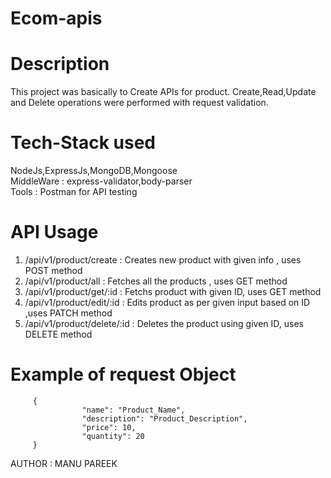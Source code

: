 # Ecom-apis
# Description
This project was basically to Create APIs for product. Create,Read,Update and Delete operations were performed with request validation.

# Tech-Stack used
NodeJs,ExpressJs,MongoDB,Mongoose <br>
MiddleWare : express-validator,body-parser <br>
Tools : Postman for API testing

# API Usage

1) /api/v1/product/create	     : Creates new product with given info , uses POST method
2) /api/v1/product/all	       : Fetches all the products , uses GET method
3) /api/v1/product/get/:id	   : Fetchs product with given ID, uses GET method
4) /api/v1/product/edit/:id    : Edits product as per given input based on ID ,uses PATCH method
5) /api/v1/product/delete/:id  : Deletes the product using given ID, uses DELETE method

# Example of request Object
 
         {
                    "name": "Product_Name",
                    "description": "Product_Description",
                    "price": 10,
                    "quantity": 20
         }
 
 AUTHOR : MANU PAREEK
